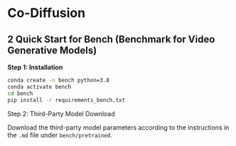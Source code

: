 # Co-Diffusion

## 2 Quick Start for Bench (Benchmark for Video Generative Models)

**Step 1: Installation**


``` sh
conda create -n bench python=3.8
conda activate bench
cd bench
pip install -r requirements_bench.txt
```

Step 2: Third-Party Model Download

Download the third-party model parameters according to the instructions in the `.md` file under `bench/pretrained`.
